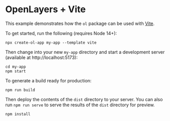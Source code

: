 # OpenLayers + Vite

This example demonstrates how the `ol` package can be used with [Vite](https://vitejs.dev/).

To get started, run the following (requires Node 14+):

    npx create-ol-app my-app --template vite

Then change into your new `my-app` directory and start a development server (available at http://localhost:5173):

    cd my-app
    npm start

To generate a build ready for production:

    npm run build

Then deploy the contents of the `dist` directory to your server.  You can also run `npm run serve` to serve the results of the `dist` directory for preview.

    npm install